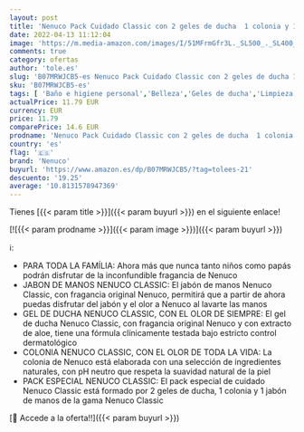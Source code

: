 ```yaml
---
layout: post
title: 'Nenuco Pack Cuidado Classic con 2 geles de ducha  1 colonia y 1 jabón de manos'
date: 2022-04-13 11:12:04
image: 'https://m.media-amazon.com/images/I/51MFrmGfr3L._SL500_._SL400_.jpg'
comments: true
category: ofertas
author: 'tole.es'
slug: 'B07MRWJCB5-es Nenuco Pack Cuidado Classic con 2 geles de ducha 1 colonia...'
sku: 'B07MRWJCB5-es'
tags: [ 'Baño e higiene personal','Belleza','Geles de ducha','Limpieza personal','es','nenuco', ]
actualPrice: 11.79 EUR
currency: EUR
price: 11.79
comparePrice: 14.6 EUR
prodname: 'Nenuco Pack Cuidado Classic con 2 geles de ducha  1 colonia y 1 jabón de manos'
country: 'es'
flag: '🇪🇸'
brand: 'Nenuco'
buyurl: 'https://www.amazon.es/dp/B07MRWJCB5/?tag=tolees-21'
descuento: '19.25'
average: '10.8131578947369'
---
```


Tienes [{{< param title >}}]({{< param buyurl >}}) en el siguiente enlace!

[![{{< param prodname >}}]({{< param image >}})]({{< param buyurl >}})

ℹ️:

- PARA TODA LA FAMÍLIA: Ahora más que nunca tanto niños como papás podrán disfrutar de la inconfundible fragancia de Nenuco
- JABON DE MANOS NENUCO CLASSIC: El jabón de manos Nenuco Classic, con fragancia original Nenuco, permitirá que a partir de ahora puedas disfrutar del jabón y el olor a Nenuco al lavarte las manos
- GEL DE DUCHA NENUCO CLASSIC, CON EL OLOR DE SIEMPRE: El gel de ducha Nenuco Classic, con fragancia original Nenuco y con extracto de aloe, tiene una fórmula clínicamente testada bajo estricto control dermatológico
- COLONIA NENUCO CLASSIC, CON EL OLOR DE TODA LA VIDA: La colonia de Nenuco está elaborada con una selección de ingredientes naturales, con pH neutro que respeta la suavidad natural de la piel
- PACK ESPECIAL NENUCO CLASSIC: El pack especial de cuidado Nenuco Classic está formado por 2 geles de ducha, 1 colonia y 1 jabón de manos de la gama Nenuco Classic

[🛒 Accede a la oferta!!]({{< param buyurl >}})
